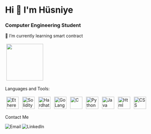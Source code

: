 
# Hi 👋   I'm Hüsniye 

### Computer Engineering Student

 🔭 I’m currently learning smart contract
 
<img src="https://user-images.githubusercontent.com/85956625/199969796-33968d7d-3fb6-4932-a15e-da5abcaa3344.gif"  height="120" style="vertical-align:top; margin:4px">
 
 Languages and Tools:
 
<p align="left">
<img src="https://upload.wikimedia.org/wikipedia/commons/thumb/0/05/Ethereum_logo_2014.svg/1257px-Ethereum_logo_2014.svg.png" alt="Ethereum" height="40" style="vertical-align:top; margin:4px">
<img src="https://upload.wikimedia.org/wikipedia/commons/thumb/9/98/Solidity_logo.svg/1200px-Solidity_logo.svg.png" alt="Solidity" height="40" style="vertical-align:top; margin:4px">
<img src="https://seeklogo.com/images/H/hardhat-logo-888739EBB4-seeklogo.com.png" alt="Hardhat Ethereum" height="40" style="vertical-align:top; margin:4px">
<img src="https://seeklogo.com/images/G/go-logo-046185B647-seeklogo.com.png" alt="GoLang" height="40" style="vertical-align:top; margin:4px">
<img src="https://upload.wikimedia.org/wikipedia/commons/thumb/1/18/C_Programming_Language.svg/1200px-C_Programming_Language.svg.png" alt="C" height="40" style="vertical-align:top; margin:4px">
 <img src="https://upload.wikimedia.org/wikipedia/commons/thumb/c/c3/Python-logo-notext.svg/1869px-Python-logo-notext.svg.png" alt="Python" height="40" style="vertical-align:top; margin:4px">
  <img src="https://upload.wikimedia.org/wikipedia/tr/thumb/2/2e/Java_Logo.svg/1200px-Java_Logo.svg.png" alt="Java" height="40" style="vertical-align:top; margin:4px">
 <img src="https://upload.wikimedia.org/wikipedia/commons/thumb/6/61/HTML5_logo_and_wordmark.svg/2048px-HTML5_logo_and_wordmark.svg.png" alt="Html" height="40" style="vertical-align:top; margin:4px">
  <img src="https://upload.wikimedia.org/wikipedia/commons/thumb/d/d5/CSS3_logo_and_wordmark.svg/363px-CSS3_logo_and_wordmark.svg.png?20160530175649" alt="CSS" height="40" style="vertical-align:top; margin:4px">
</p> 

Contact Me 

<p align="left">
<img alt="Email" src="https://img.shields.io/badge/Email-husniye.capanoglu@gmail.com-blue?style=flat&logo=gmail">
<img alt="LinkedIn" src="https://img.shields.io/badge/LinkedIn-@HüsniyeÇapanoglu-blue?style=flat&logo=linkedin">
</p>


